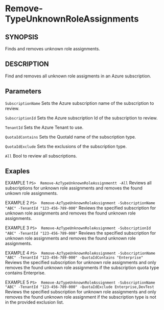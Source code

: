 # Remove-TypeUnknownRoleAssignments

## SYNOPSIS
Finds and removes unknown role assignments. 

## DESCRIPTION
Find and removes all unknown role assigments in an Azure subscription. 

## Parameters

```SubscriptionName```
Sets the Azure subscription name of the subscription to review.

```SubscriptionId```
Sets the Azure subscription Id of the subscription to review. 

```TenantId```
Sets the Azure Tenant to use. 

```QuotaIdContains```
Sets the QuotaId name of the subscription type. 

```QuotaIdExclude```
Sets the exclusions of the subscription type.

```All```
Bool to review all subscriptions. 

## Exaples
EXAMPLE 1
```PS>  Remove-AzTypeUnknownRoleAssignmentt -All```
Reviews all subscriptions for unknown role assignments and removes the found unkown role assignments.

EXAMPLE 2
```PS>  Remove-AzTypeUnknownRoleAssignment -SubscriptionName "ABC" -TenantId "123-456-789-000"```
Reviews the specified subscription for unknown role assignments and removes the found unknown role assignments. 

EXAMPLE 3
```PS>  Remove-AzTypeUnknownRoleAssignment -SubscriptionId "ABC" -TenantId "123-456-789-000"```
Reviews the specified subscription for unknown role assignments and removes the found unknown role assignments. 

EXAMPLE 4
```PS>  Remove-AzTypeUnknownRoleAssignment -SubscriptionName "ABC" -TenantId "123-456-789-000" -QuotaIdContains "Enterprise"```
Reviews the specified subscription for unknown role assignments and only removes the found unknown role assignments if the subscription quota type contains Enterprise.

EXAMPLE 5
```PS>  Remove-AzTypeUnknownRoleAssignment -SubscriptionName "ABC" -TenantId "123-456-789-000" -QuotaIdExclude Enterprise,DevTest```
Reviews the specified subscription for unknown role assignments and only removes the found unknown role assignment if the subscription type is not in the provided exclusion list.
